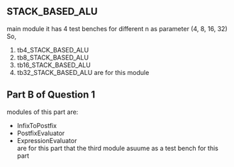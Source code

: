 
## STACK_BASED_ALU 

main module it has 4 test benches for different n as parameter (4, 8, 16, 32) 
So,
1)	tb4_STACK_BASED_ALU
2)	tb8_STACK_BASED_ALU
3)	tb16_STACK_BASED_ALU
4)	tb32_STACK_BASED_ALU
are for this module

## Part B of Question 1
modules of this part are:
*	InfixToPostfix
*	PostfixEvaluator
* ExpressionEvaluator    
are for this part that the third module asuume as a test bench for this part
